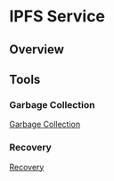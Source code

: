 IPFS Service
============

## Overview


## Tools
### Garbage Collection

[Garbage Collection](garbage-collection)

### Recovery

[Recovery](recovery)
